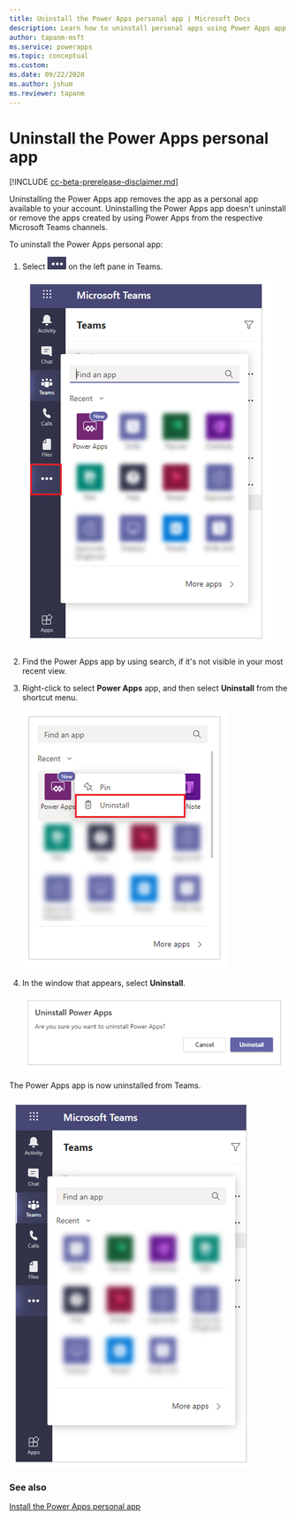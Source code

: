 ```yaml
---
title: Uninstall the Power Apps personal app | Microsoft Docs
description: Learn how to uninstall personal apps using Power Apps app from Microsoft Teams.
author: tapanm-msft
ms.service: powerapps
ms.topic: conceptual
ms.custom: 
ms.date: 09/22/2020
ms.author: jshum
ms.reviewer: tapanm
---
```


# Uninstall the Power Apps personal app

[!INCLUDE [cc-beta-prerelease-disclaimer.md](../includes/cc-beta-prerelease-disclaimer.md)]

Uninstalling the Power Apps app removes the app as a personal app available to your account. Uninstalling the Power Apps app doesn't uninstall or remove the apps created by using Power Apps from the respective Microsoft Teams channels.

To uninstall the Power Apps personal app:

1. Select ![Ellipsis](media/uninstall-1.png "Ellipsis") on the left pane in Teams.

    ![Find an app](media/uninstall-find-apps.png  "Find an app")

2. Find the Power Apps app by using search, if it's not visible in your most recent view.

3. Right-click to select **Power Apps** app, and then select **Uninstall** from the shortcut menu.

    ![Select Power Apps](media/uninstall-2.png "Select Power Apps")

5. In the window that appears, select **Uninstall**.

    ![Confirm uninstall](media/uninstall-confirm.png "Confirm uninstall")

The Power Apps app is now uninstalled from Teams.

![Power Apps app uninstalled](media/uninstall-3.png "Power Apps app uninstalled")

### See also

[Install the Power Apps personal app](install-personal-app.md)
